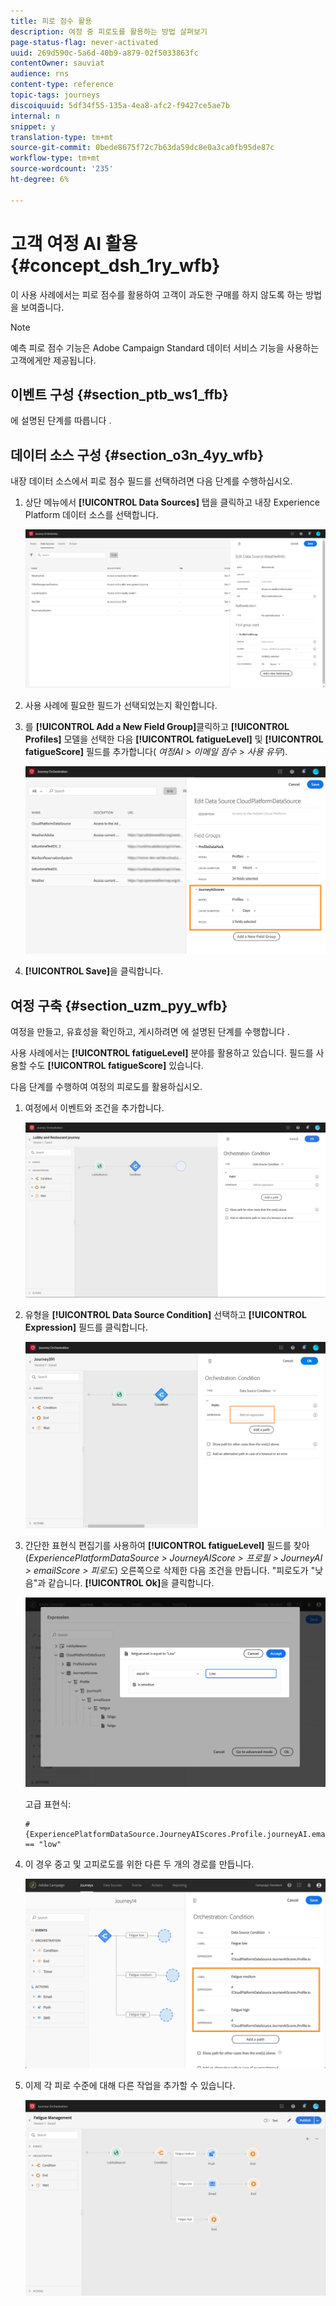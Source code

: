 ```yaml
---
title: 피로 점수 활용
description: 여정 중 피로도를 활용하는 방법 살펴보기
page-status-flag: never-activated
uuid: 269d590c-5a6d-40b9-a879-02f5033863fc
contentOwner: sauviat
audience: rns
content-type: reference
topic-tags: journeys
discoiquuid: 5df34f55-135a-4ea8-afc2-f9427ce5ae7b
internal: n
snippet: y
translation-type: tm+mt
source-git-commit: 0bede8675f72c7b63da59dc8e0a3ca0fb95de87c
workflow-type: tm+mt
source-wordcount: '235'
ht-degree: 6%

---
```



# 고객 여정 AI 활용 {#concept_dsh_1ry_wfb}

이 사용 사례에서는 피로 점수를 활용하여 고객이 과도한 구매를 하지 않도록 하는 방법을 보여줍니다.

>[!NOTE]
>
>예측 피로 점수 기능은 Adobe Campaign Standard 데이터 서비스 기능을 사용하는 고객에게만 제공됩니다.

## 이벤트 구성 {#section_ptb_ws1_ffb}

에 설명된 단계를 따릅니다 [](../event/about-events.md).

## 데이터 소스 구성 {#section_o3n_4yy_wfb}

내장 데이터 소스에서 피로 점수 필드를 선택하려면 다음 단계를 수행하십시오.

1. 상단 메뉴에서 **[!UICONTROL Data Sources]** 탭을 클릭하고 내장 Experience Platform 데이터 소스를 선택합니다.

   ![](../assets/journey23.png)

1. 사용 사례에 필요한 필드가 선택되었는지 확인합니다.
1. 를 **[!UICONTROL Add a New Field Group]**&#x200B;클릭하고 **[!UICONTROL Profiles]** 모델을 선택한 다음 **[!UICONTROL fatigueLevel]** 및 **[!UICONTROL fatigueScore]** 필드를 추가합니다( _여정AI > 이메일 점수 > 사용 유무_).

   ![](../assets/journeyuc3_1.png)

1. **[!UICONTROL Save]**&#x200B;을 클릭합니다.

## 여정 구축 {#section_uzm_pyy_wfb}

여정을 만들고, 유효성을 확인하고, 게시하려면 에 설명된 단계를 수행합니다 [](../building-journeys/journey.md).

사용 사례에서는 **[!UICONTROL fatigueLevel]** 분야를 활용하고 있습니다. 필드를 사용할 수도 **[!UICONTROL fatigueScore]** 있습니다.

다음 단계를 수행하여 여정의 피로도를 활용하십시오.

1. 여정에서 이벤트와 조건을 추가합니다.

   ![](../assets/journeyuc2_14.png)

1. 유형을 **[!UICONTROL Data Source Condition]** 선택하고 **[!UICONTROL Expression]** 필드를 클릭합니다.

   ![](../assets/journeyuc3_2.png)

1. 간단한 표현식 편집기를 사용하여 **[!UICONTROL fatigueLevel]** 필드를 찾아(_ExperiencePlatformDataSource > JourneyAIScore > 프로필 > JourneyAI > emailScore > 피로도_) 오른쪽으로 삭제한 다음 조건을 만듭니다. &quot;피로도가 &quot;낮음&quot;과 같습니다. **[!UICONTROL Ok]**&#x200B;을 클릭합니다.

   ![](../assets/journeyuc3_3.png)

   고급 표현식:

   ```
   #{ExperiencePlatformDataSource.JourneyAIScores.Profile.journeyAI.emailScore.fatigue.fatigueLevel} == "low"
   ```

1. 이 경우 중고 및 고피로도를 위한 다른 두 개의 경로를 만듭니다.

   ![](../assets/journeyuc3_4.png)

1. 이제 각 피로 수준에 대해 다른 작업을 추가할 수 있습니다.

   ![](../assets/journeyuc3_5.png)

